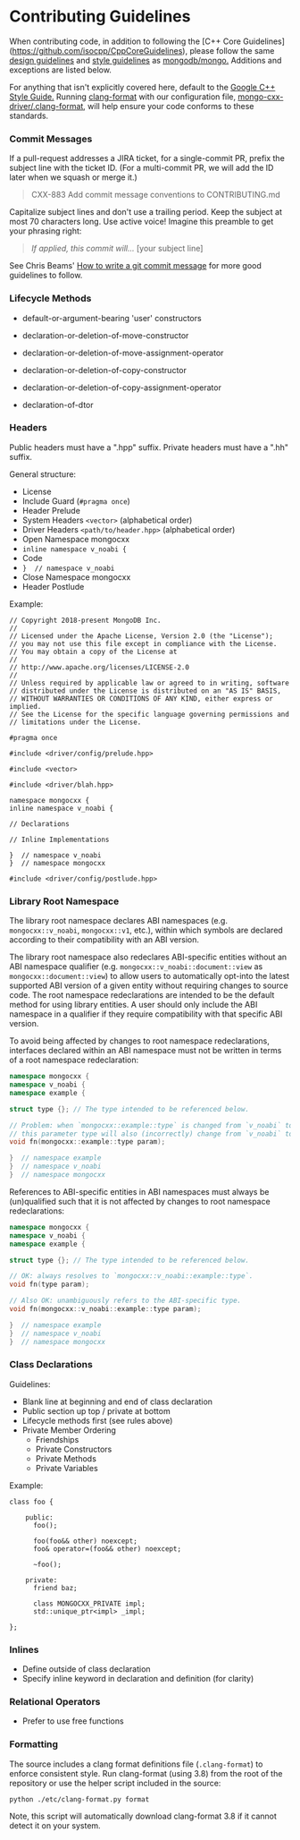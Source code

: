 # Contributing Guidelines

When contributing code, in addition to following the [C++ Core Guidelines]
(https://github.com/isocpp/CppCoreGuidelines), please follow the same
[design guidelines](https://github.com/mongodb/mongo/wiki/Server-Design-Guidelines)
and [style guidelines](https://github.com/mongodb/mongo/wiki/Style-Guidelines)
as [mongodb/mongo.](https://github.com/mongodb/mongo) Additions and exceptions are listed
below.

For anything that isn't explicitly covered here, default to the
[Google C++ Style Guide.](https://google.github.io/styleguide/cppguide.html#Scoping)
Running [clang-format](https://clang.llvm.org/docs/ClangFormat.html) with our
configuration file,
[mongo-cxx-driver/.clang-format](https://github.com/mongodb/mongo-cxx-driver/blob/master/.clang-format),
will help ensure your code conforms to these standards.

### Commit Messages

If a pull-request addresses a JIRA ticket, for a single-commit PR, prefix
the subject line with the ticket ID. (For a multi-commit PR, we will add
the ID later when we squash or merge it.)

> CXX-883 Add commit message conventions to CONTRIBUTING.md

Capitalize subject lines and don't use a trailing period. Keep the subject
at most 70 characters long. Use active voice! Imagine this preamble to get
your phrasing right:

> _If applied, this commit will..._ [your subject line]

See Chris Beams'
[How to write a git commit message](http://chris.beams.io/posts/git-commit/)
for more good guidelines to follow.

### Lifecycle Methods

- default-or-argument-bearing 'user' constructors

- declaration-or-deletion-of-move-constructor
- declaration-or-deletion-of-move-assignment-operator

- declaration-or-deletion-of-copy-constructor
- declaration-or-deletion-of-copy-assignment-operator

- declaration-of-dtor

### Headers

Public headers must have a ".hpp" suffix. Private headers must have a ".hh"
suffix.

General structure:

- License
- Include Guard (`#pragma once`)
- Header Prelude
- System Headers `<vector>` (alphabetical order)
- Driver Headers `<path/to/header.hpp>` (alphabetical order)
- Open Namespace mongocxx
- `inline namespace v_noabi {`
- Code
- `}  // namespace v_noabi`
- Close Namespace mongocxx
- Header Postlude

Example:

```{.cpp}
// Copyright 2018-present MongoDB Inc.
//
// Licensed under the Apache License, Version 2.0 (the "License");
// you may not use this file except in compliance with the License.
// You may obtain a copy of the License at
//
// http://www.apache.org/licenses/LICENSE-2.0
//
// Unless required by applicable law or agreed to in writing, software
// distributed under the License is distributed on an "AS IS" BASIS,
// WITHOUT WARRANTIES OR CONDITIONS OF ANY KIND, either express or implied.
// See the License for the specific language governing permissions and
// limitations under the License.

#pragma once

#include <driver/config/prelude.hpp>

#include <vector>

#include <driver/blah.hpp>

namespace mongocxx {
inline namespace v_noabi {

// Declarations

// Inline Implementations

}  // namespace v_noabi
}  // namespace mongocxx

#include <driver/config/postlude.hpp>
```

### Library Root Namespace

The library root namespace declares ABI namespaces (e.g. `mongocxx::v_noabi`, `mongocxx::v1`, etc.), within which symbols are declared according to their compatibility with an ABI version.

The library root namespace also redeclares ABI-specific entities without an ABI namespace qualifier (e.g. `mongocxx::v_noabi::document::view` as `mongocxx::document::view`) to allow users to automatically opt-into the latest supported ABI version of a given entity without requiring changes to source code. The root namespace redeclarations are intended to be the default method for using library entities. A user should only include the ABI namespace in a qualifier if they require compatibility with that specific ABI version.

To avoid being affected by changes to root namespace redeclarations, interfaces declared within an ABI namespace must not be written in terms of a root namespace redeclaration:

```cpp
namespace mongocxx {
namespace v_noabi {
namespace example {

struct type {}; // The type intended to be referenced below.

// Problem: when `mongocxx::example::type` is changed from `v_noabi` to `v1`,
// this parameter type will also (incorrectly) change from `v_noabi` to `v1`.
void fn(mongocxx::example::type param);

}  // namespace example
}  // namespace v_noabi
}  // namespace mongocxx
```

References to ABI-specific entities in ABI namespaces must always be (un)qualified such that it is not affected by changes to root namespace redeclarations:

```cpp
namespace mongocxx {
namespace v_noabi {
namespace example {

struct type {}; // The type intended to be referenced below.

// OK: always resolves to `mongocxx::v_noabi::example::type`.
void fn(type param);

// Also OK: unambiguously refers to the ABI-specific type.
void fn(mongocxx::v_noabi::example::type param);

}  // namespace example
}  // namespace v_noabi
}  // namespace mongocxx
```

### Class Declarations

Guidelines:

- Blank line at beginning and end of class declaration
- Public section up top / private at bottom
- Lifecycle methods first (see rules above)
- Private Member Ordering
  - Friendships
  - Private Constructors
  - Private Methods
  - Private Variables

Example:

```{.cpp}
class foo {

    public:
      foo();

      foo(foo&& other) noexcept;
      foo& operator=(foo&& other) noexcept;

      ~foo();

    private:
      friend baz;

      class MONGOCXX_PRIVATE impl;
      std::unique_ptr<impl> _impl;

};
```

### Inlines

- Define outside of class declaration
- Specify inline keyword in declaration and definition (for clarity)

### Relational Operators

- Prefer to use free functions

### Formatting

The source includes a clang format definitions file (`.clang-format`) to enforce consistent style. Run clang-format (using 3.8) from the root of the repository or use the helper script included in the source:

```
python ./etc/clang-format.py format
```

Note, this script will automatically download clang-format 3.8 if it cannot detect it on your system.
